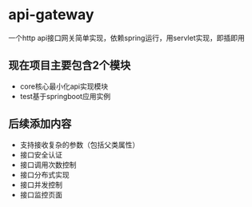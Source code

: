 # api-gateway
一个http api接口网关简单实现，依赖spring运行，用servlet实现，即插即用

## 现在项目主要包含2个模块
+ core核心最小化api实现模块
+ test基于springboot应用实例



## 后续添加内容

+ 支持接收复杂的参数（包括父类属性）
+ 接口安全认证
+ 接口调用次数控制
+ 接口分布式实现
+ 接口并发控制
+ 接口监控页面
